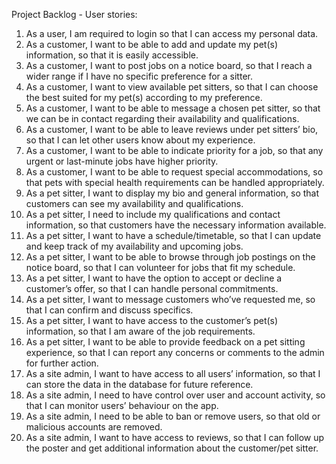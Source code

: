 Project Backlog - User stories:
1. As a user, I am required to login so that I can access my personal data.
2. As a customer, I want to be able to add and update my pet(s) information, so that it is easily accessible.
3. As a customer, I want to post jobs on a notice board, so that I reach a wider range if I have no specific preference for a sitter.
4. As a customer, I want to view available pet sitters, so that I can choose the best suited for my pet(s) according to my preference.
5. As a customer, I want to be able to message a chosen pet sitter, so that we can be in contact regarding their availability and qualifications.
6. As a customer, I want to be able to leave reviews under pet sitters’ bio, so that I can let other users know about my experience.
7. As a customer, I want to be able to indicate priority for a job, so that any urgent or last-minute jobs have higher priority.
8. As a customer, I want to be able to request special accommodations, so that pets with special health requirements can be handled appropriately.
9. As a pet sitter, I want to display my bio and general information, so that customers can see my availability and qualifications.
10. As a pet sitter, I need to include my qualifications and contact information, so that customers have the necessary information available.
11. As a pet sitter, I want to have a schedule/timetable, so that I can update and keep track of my availability and upcoming jobs.
12. As a pet sitter, I want to be able to browse through job postings on the notice board, so that I can volunteer for jobs that fit my schedule.
13. As a pet sitter, I want to have the option to accept or decline a customer’s offer, so that I can handle personal commitments.
14. As a pet sitter, I want to message customers who’ve requested me, so that I can confirm and discuss specifics.
15. As a pet sitter, I want to have access to the customer’s pet(s) information, so that I am aware of the job requirements.
16. As a pet sitter, I want to be able to provide feedback on a pet sitting experience, so that I can report any concerns or comments to the admin for further action.
17. As a site admin, I want to have access to all users’ information, so that I can store the data in the database for future reference.
18. As a site admin, I need to have control over user and account activity, so that I can monitor users’ behaviour on the app.
19. As a site admin, I need to be able to ban or remove users, so that old or malicious accounts are removed.
20. As a site admin, I want to have access to reviews, so that I can follow up the poster and get additional information about the customer/pet sitter.
